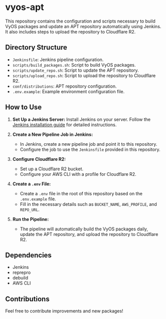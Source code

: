 # vyos-apt

This repository contains the configuration and scripts necessary to build VyOS packages and update an APT repository automatically using Jenkins. It also includes steps to upload the repository to Cloudflare R2.

## Directory Structure

- `Jenkinsfile`: Jenkins pipeline configuration.
- `scripts/build_packages.sh`: Script to build VyOS packages.
- `scripts/update_repo.sh`: Script to update the APT repository.
- `scripts/upload_repo.sh`: Script to upload the repository to Cloudflare R2.
- `conf/distributions`: APT repository configuration.
- `.env.example`: Example environment configuration file.

## How to Use

1. **Set Up a Jenkins Server:**
   Install Jenkins on your server. Follow the [Jenkins installation guide](https://www.jenkins.io/doc/book/installing/) for detailed instructions.

2. **Create a New Pipeline Job in Jenkins:**
   - In Jenkins, create a new pipeline job and point it to this repository.
   - Configure the job to use the `Jenkinsfile` provided in this repository.

3. **Configure Cloudflare R2:**
   - Set up a Cloudflare R2 bucket.
   - Configure your AWS CLI with a profile for Cloudflare R2.

4. **Create a `.env` File:**
   - Create a `.env` file in the root of this repository based on the `.env.example` file.
   - Fill in the necessary details such as `BUCKET_NAME`, `AWS_PROFILE`, and `REPO_URL`.

5. **Run the Pipeline:**
   - The pipeline will automatically build the VyOS packages daily, update the APT repository, and upload the repository to Cloudflare R2.

## Dependencies

- Jenkins
- reprepro
- debuild
- AWS CLI

## Contributions

Feel free to contribute improvements and new packages!
